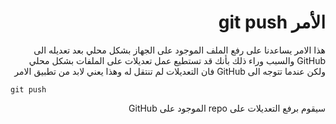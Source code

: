 # <div dir = "rtl">  الأمر git push</div>

<div dir = "rtl">
هذا الامر يساعدنا على رفع الملف الموجود على الجهاز بشكل محلي بعد تعديله الى GitHub والسبب وراء ذلك بأنك قد تستطيع عمل تعديلات على الملفات بشكل محلي ولكن عندما تتوجه الى GitHub فان التعديلات لم تنتقل له وهذا يعني لابد من تطبيق الامر
<div dir = "ltr">

    git push

<div dir = "rtl">
سيقوم برفع التعديلات على repo الموجود على GitHub
